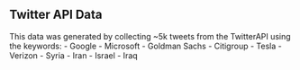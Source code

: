 ## Twitter API Data

This data was generated by collecting ~5k tweets from the TwitterAPI using the keywords:
    - Google
    - Microsoft
    - Goldman Sachs
    - Citigroup
    - Tesla
    - Verizon
    - Syria
    - Iran
    - Israel
    - Iraq
